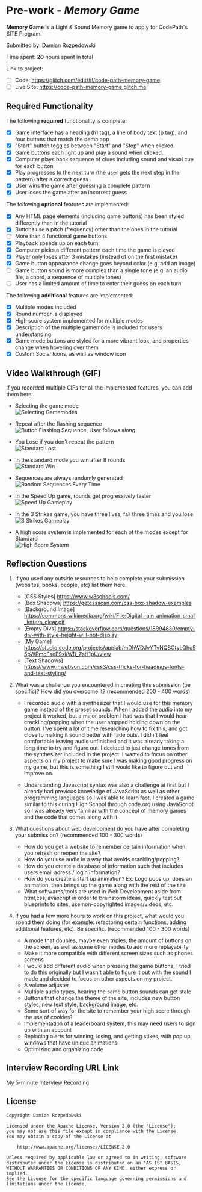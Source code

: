 # Pre-work - _Memory Game_

**Memory Game** is a Light & Sound Memory game to apply for CodePath's SITE Program.

Submitted by: Damian Rozpedowski

Time spent: **20** hours spent in total

Link to project:

- [ ] Code: https://glitch.com/edit/#!/code-path-memory-game
- [ ] Live Site: https://code-path-memory-game.glitch.me

## Required Functionality

The following **required** functionality is complete:

- [x] Game interface has a heading (h1 tag), a line of body text (p tag), and four buttons that match the demo app
- [x] "Start" button toggles between "Start" and "Stop" when clicked.
- [x] Game buttons each light up and play a sound when clicked.
- [x] Computer plays back sequence of clues including sound and visual cue for each button
- [x] Play progresses to the next turn (the user gets the next step in the pattern) after a correct guess.
- [x] User wins the game after guessing a complete pattern
- [x] User loses the game after an incorrect guess

The following **optional** features are implemented:

- [x] Any HTML page elements (including game buttons) has been styled differently than in the tutorial
- [x] Buttons use a pitch (frequency) other than the ones in the tutorial
- [ ] More than 4 functional game buttons
- [x] Playback speeds up on each turn
- [x] Computer picks a different pattern each time the game is played
- [x] Player only loses after 3 mistakes (instead of on the first mistake)
- [x] Game button appearance change goes beyond color (e.g. add an image)
- [ ] Game button sound is more complex than a single tone (e.g. an audio file, a chord, a sequence of multiple tones)
- [ ] User has a limited amount of time to enter their guess on each turn

The following **additional** features are implemented:

- [x] Multiple modes included
- [x] Round number is displayed
- [x] High score system implemented for multiple modes
- [x] Description of the multiple gamemode is included for users understanding
- [x] Game mode buttons are styled for a more vibrant look, and properties change when hovering over them
- [x] Custom Social Icons, as well as window icon

## Video Walkthrough (GIF)

If you recorded multiple GIFs for all the implemented features, you can add them here:

- Selecting the game mode                                                
![Selecting Gamemodes](https://cdn.glitch.global/04b9f7ae-531e-4fea-9bf7-d45021571efa/gif1.gif?v=1648610927650)

- Repeat after the flashing sequence                                              
![Button Flashing Sequence, User follows along](https://cdn.glitch.global/04b9f7ae-531e-4fea-9bf7-d45021571efa/gif2.gif?v=1648610927846)

- You Lose if you don't repeat the pattern                                        
![Standard Lost](https://cdn.glitch.global/04b9f7ae-531e-4fea-9bf7-d45021571efa/gif3.gif?v=1648610927444)

- In the standard mode you win after 8 rounds                                      
![Standard Win](https://cdn.glitch.global/04b9f7ae-531e-4fea-9bf7-d45021571efa/gif4.gif?v=1648610927753)

- Sequences are always randomly generated                                                      
![Random Sequences Every Time](https://cdn.glitch.global/04b9f7ae-531e-4fea-9bf7-d45021571efa/gif5.gif?v=1648610927707)

- In the Speed Up game, rounds get progressively faster                        
![Speed Up Gameplay](https://cdn.glitch.global/04b9f7ae-531e-4fea-9bf7-d45021571efa/gif6.gif?v=1648610927727)

- In the 3 Strikes game, you have three lives, fail three times and you lose                  
![3 Strikes Gameplay](https://cdn.glitch.global/04b9f7ae-531e-4fea-9bf7-d45021571efa/gif7.gif?v=1648610927937)

- A high score system is implemented for each of the modes except for Standard                
![High Score System](https://cdn.glitch.global/04b9f7ae-531e-4fea-9bf7-d45021571efa/gif8.gif?v=1648610927677)

## Reflection Questions

1. If you used any outside resources to help complete your submission (websites, books, people, etc) list them here.

   - [CSS Styles]
  https://www.w3schools.com/
   - [Box Shadows] 
  https://getcssscan.com/css-box-shadow-examples
   - [Background Image] 
  https://commons.wikimedia.org/wiki/File:Digital_rain_animation_small_letters_clear.gif
   - [Empty Divs] 
  https://stackoverflow.com/questions/18994830/empty-div-with-style-height-will-not-display
   - [My Game] 
  https://studio.code.org/projects/applab/mDhWDJvYTvNQBCtyLQhu55pWPmcFseE9xkWB_ZsH1pU/view
   - [Text Shadows]  
  https://www.inwebson.com/css3/css-tricks-for-headings-fonts-and-text-styling/

2. What was a challenge you encountered in creating this submission (be specific)? How did you overcome it? (recommended 200 - 400 words)
   - I recorded audio with a synthesizer that I would use for this memory game instead of the preset sounds. 
   When I added the audio into my project it worked, but a major problem I had was that I would hear 
   crackling/popping when the user stopped holding down on the button.
   I've spent a lot of time researching how to fix this, and got close to making it sound better with fade outs. 
   I didn't feel comfortable leaving audio unfinished and it was already taking a long time to try and figure out. 
   I decided to just change tones from the synthesizer included in the project. I wanted to focus on other aspects on 
   my project to make sure I was making good progress on my game, but this is something I still would like to figure
   out and improve on.
   
   - Understanding Javascript syntax was also a challenge at first but I already had previous knowledge of JavaScript 
   as well as other programming languages so I was able to learn fast. I created a game similar to this during High School 
   through code.org using JavaScript so I was already very familiar with the concept of memory games and the code that comes 
   along with it. 
   
   

3. What questions about web development do you have after completing your submission? (recommended 100 - 300 words)
   - How do you get a website to remember certain information when you refresh or reopen the site?
   - How do you use audio in a way that avoids crackling/popping?
   - How do you create a database of information such that includes users email adress / login information?
   - How do you create a start up animation? Ex. Logo pops up, does an animation, then brings up the game along with the rest of the site
   - What softwares/tools are used in Web Development aside from html,css,javascript in order to brainstorm ideas, quickly test out blueprints to sites, use non-copyrighted images/videos, etc.
    

4. If you had a few more hours to work on this project, what would you spend them doing (for example: refactoring certain functions, adding additional features, etc). Be specific. (recommended 100 - 300 words)
   - A mode that doubles, maybe even triples, the amount of buttons on the screen, as well as some other modes to add more replayability
   - Make it more compatible with different screen sizes such as phones screens
   - I would add different audio when pressing the game buttons, I tried to do this originally but I wasn't able to figure it out with the sound I made and decided to focus on other aspects on my project. 
   - A volume adjuster
   - Multiple audio types, hearing the same button sounds can get stale
   - Buttons that change the theme of the site, includes new button styles, new text style, background image, etc.
   - Some sort of way for the site to remember your high score through the use of cookies?
   - Implementation of a leaderboard system, this may need users to sign up with an account
   - Replacing alerts for winning, losing, and getting stikes, with pop up windows that have unique animations
   - Optimizing and organizing code

## Interview Recording URL Link

[My 5-minute Interview Recording](https://youtu.be/Ia-m6qTgL0A)

## License

    Copyright Damian Rozpedowski

    Licensed under the Apache License, Version 2.0 (the "License");
    you may not use this file except in compliance with the License.
    You may obtain a copy of the License at

        http://www.apache.org/licenses/LICENSE-2.0

    Unless required by applicable law or agreed to in writing, software
    distributed under the License is distributed on an "AS IS" BASIS,
    WITHOUT WARRANTIES OR CONDITIONS OF ANY KIND, either express or implied.
    See the License for the specific language governing permissions and
    limitations under the License.
